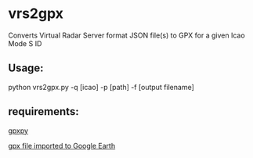 # vrs2gpx
Converts Virtual Radar Server format JSON file(s) to GPX for a given Icao Mode S ID
## Usage:
  python vrs2gpx.py -q [icao] -p [path] -f [output filename]
## requirements: 
  [gpxpy](https://github.com/tkrajina/gpxpy)

[gpx file imported to Google Earth](https://github.com/patmont/vrs2gpx/blob/master/readme%20image.png)
